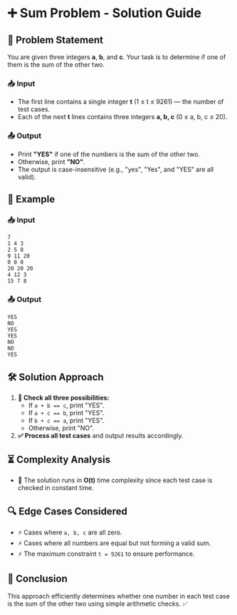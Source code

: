 # ➕ Sum Problem - Solution Guide

## 📌 Problem Statement
You are given three integers **a**, **b**, and **c**. Your task is to determine if one of them is the sum of the other two.

### 📥 Input
- The first line contains a single integer **t** (1 ≤ t ≤ 9261) — the number of test cases.
- Each of the next **t** lines contains three integers **a, b, c** (0 ≤ a, b, c ≤ 20).

### 📤 Output
- Print **"YES"** if one of the numbers is the sum of the other two.
- Otherwise, print **"NO"**.
- The output is case-insensitive (e.g., "yes", "Yes", and "YES" are all valid).

## 📖 Example
### 📥 Input
```
7
1 4 3
2 5 8
9 11 20
0 0 0
20 20 20
4 12 3
15 7 8
```
### 📤 Output
```
YES
NO
YES
YES
NO
NO
YES
```

## 🛠️ Solution Approach
1. **🔢 Check all three possibilities:**
   - If `a + b == c`, print "YES".
   - If `a + c == b`, print "YES".
   - If `b + c == a`, print "YES".
   - Otherwise, print "NO".
2. **✅ Process all test cases** and output results accordingly.

## ⏳ Complexity Analysis
- 📌 The solution runs in **O(t)** time complexity since each test case is checked in constant time.

## 🔍 Edge Cases Considered
- ⚡ Cases where `a, b, c` are all zero.
- ⚡ Cases where all numbers are equal but not forming a valid sum.
- ⚡ The maximum constraint `t = 9261` to ensure performance.

## 🎯 Conclusion
This approach efficiently determines whether one number in each test case is the sum of the other two using simple arithmetic checks. ✅

